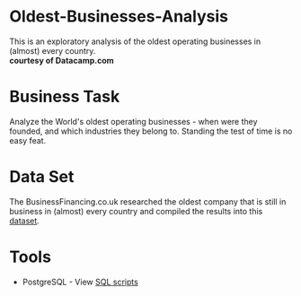 # Oldest-Businesses-Analysis
This is an exploratory analysis of the oldest operating businesses in (almost) every country.
**<br>courtesy of Datacamp.com</br>**

# Business Task 
Analyze the World's oldest operating businesses - when were they founded, and which industries they belong to. Standing the test of time is no easy feat.  

# Data Set
The BusinessFinancing.co.uk researched the oldest company that is still in business in (almost) every country and compiled the results into this [dataset](https://businessfinancing.co.uk/the-oldest-company-in-almost-every-country/).

# Tools
- PostgreSQL - View [SQL scripts](https://github.com/aolivacce/Oldest-Businesses-Analysis/blob/main/SQLquery.sql)
